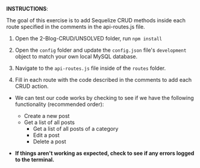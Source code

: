 **INSTRUCTIONS**:

  The goal of this exercise is to add Sequelize CRUD methods inside each route specified in the comments in the api-routes.js file.

  1) Open the 2-Blog-CRUD/UNSOLVED folder, run `npm install`

  2) Open the `config` folder and update the `config.json` file's `development` object to match your own local MySQL database.

  3) Navigate to the `api-routes.js` file inside of the `routes` folder.

  4) Fill in each route with the code described in the comments to add each CRUD action.

* We can test our code works by checking to see if we have the following functionality (recommended order):

  * Create a new post
  * Get a list of all posts
    * Get a list of all posts of a category
    * Edit a post
    * Delete a post

* **If things aren't working as expected, check to see if any errors logged to the terminal.**